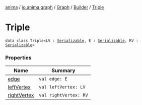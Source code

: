 [anima](../../../../index.md) / [io.anima.graph](../../../index.md) / [Graph](../../index.md) / [Builder](../index.md) / [Triple](./index.md)

# Triple

`data class Triple<LV : `[`Serializable`](https://docs.oracle.com/javase/6/docs/api/java/io/Serializable.html)`, E : `[`Serializable`](https://docs.oracle.com/javase/6/docs/api/java/io/Serializable.html)`, RV : `[`Serializable`](https://docs.oracle.com/javase/6/docs/api/java/io/Serializable.html)`>`

### Properties

| Name | Summary |
|---|---|
| [edge](edge.md) | `val edge: E` |
| [leftVertex](left-vertex.md) | `val leftVertex: LV` |
| [rightVertex](right-vertex.md) | `val rightVertex: RV` |
